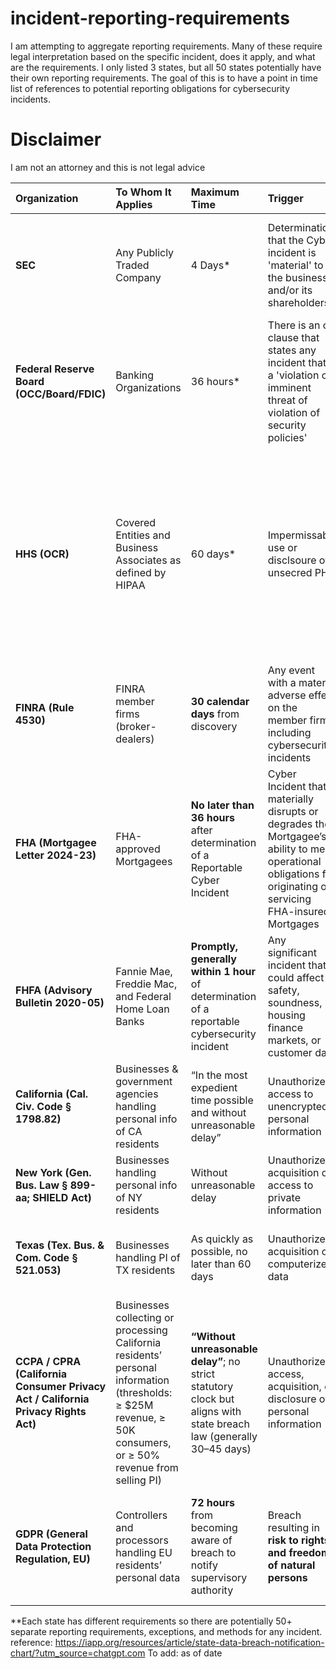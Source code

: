 # incident-reporting-requirements
I am attempting to aggregate reporting requirements. Many of these require legal interpretation based on the specific incident, does it apply, and what are the requirements. I only listed 3 states, but all 50 states potentially have their own reporting requirements.  The goal of this is to have a point in time list of references to potential reporting obligations for cybersecurity incidents.

# Disclaimer
I am not an attorney and this is not legal advice

|Organization|To Whom It Applies|Maximum Time|Trigger|Method of Disclosure|Penalties|Ref|Notes|
|:-----------|:-----------------|:-----------|:------|:-------------------|:--------|:--|:----|
|**SEC**|Any Publicly Traded Company|4 Days*|Determination that the Cyber incident is 'material' to the business and/or its shareholders|Publish a form 8-k, speicfically Item 1.05|Enforcement Action, but so far I cannot find anhy|[SEC publication](https://www.sec.gov/newsroom/speeches-statements/gerding-cybersecurity-incidents-05212024)|*The Attorney General may determine if the incident poses a risk to national security or public safety and notifies SEC in writing. If this is done, then the 4 days may be adjusted|
|**Federal Reserve Board (OCC/Board/FDIC)**|Banking Organizations|36 hours*|There is an or clause that states any incident that is a 'violation or imminent threat of violation of security policies'|Enforcement Action, but so far I cannot find anhy|Notification to Primary Federal Regulator|[Federal Reserve](https://www.federalreserve.gov/newsevents/pressreleases/files/bcreg20211118a1.pdf)|*This rule is overly broad in the definition of an incident and should be determined and codified in policy in collaboration with IR teams, Privacy, Legal, and Regulatory Relations teams|
|**HHS (OCR)**|Covered Entities and Business Associates as defined by HIPAA|60 days*|Impermissable use or disclsoure of unsecred PHI|Varies by target audience: Specified for Affected Individuals, HHS, prominant media outlets, and covered entities|This is based on the Penalty Tiers defined by OCR and can range from $141/violation to $2.1mm/violation with annual maximum penalties of $2.1mm. Additionally, each state's attorney general may levy fines, and there can be criminal liability|[Breach Notification Rule](https://www.hhs.gov/hipaa/for-professionals/breach-notification/index.html) [HIPAA Journal](https://www.hipaajournal.com/what-are-the-penalties-for-hipaa-violations-7096/)|60 days varies slightly by who has to be reported to, but generally speaking it is within 60 days of the breach rather than 60 days post investigation as other requirements allude to|
| **FINRA (Rule 4530)**                | FINRA member firms (broker-dealers)                  | **30 calendar days** from discovery                                                           | Any event with a material adverse effect on the member firm, including cybersecurity incidents                                                                 | Must be reported directly to FINRA via Rule 4530 reporting system                                                                                           | Civil fines up to **\$310,000 per violation**; suspension or expulsion from FINRA membership possible                           | [FINRA Rule 4530](https://www.finra.org/rules-guidance/rulebooks/finra-rules/4530)            | Also requires reporting of written customer complaints; firms may need to supplement reports as investigation progresses  |
| **FHA (Mortgagee Letter 2024-23)**   | FHA-approved Mortgagees                              | **No later than 36 hours** after determination of a Reportable Cyber Incident                 | Cyber Incident that materially disrupts or degrades the Mortgagee’s ability to meet operational obligations for originating or servicing FHA-insured Mortgages | Email to HUD’s FHA Resource Center at [answers@hud.gov](mailto:answers@hud.gov) and HUD’s Security Operations Center at [cirt@hud.gov](mailto:cirt@hud.gov) | Potential loss of FHA approval, civil monetary penalties, or indemnification requirements                                       | [Mortgagee Letter 2024-23](https://www.hud.gov/sites/dfiles/OCHCO/documents/2024-23hsgml.pdf) | Requires detailed documentation, including impact on PII, IT system architecture, and law enforcement notification status |
| **FHFA (Advisory Bulletin 2020-05)** | Fannie Mae, Freddie Mac, and Federal Home Loan Banks | **Promptly, generally within 1 hour** of determination of a reportable cybersecurity incident | Any significant incident that could affect safety, soundness, housing finance markets, or customer data                                                        | Direct reporting to FHFA supervisory office                                                                                                                 | Civil monetary penalties (12 U.S.C. § 4636); MRAs, consent orders, or leadership changes possible | [FHFA AB 2020-05](https://www.fhfa.gov/SupervisionRegulation/AdvisoryBulletins)               | Emphasizes real-time supervisory awareness; very strict compared to state laws                                            |
| **California (Cal. Civ. Code § 1798.82)**         | Businesses & government agencies handling personal info of CA residents | “In the most expedient time possible and without unreasonable delay” | Unauthorized access to unencrypted personal information   | Written notice, electronic, or substitute notice (if cost > \$250k, >500k affected, or insufficient contact info) | Civil penalties up to \$7,500 per violation (AG enforcement)                 | [CA Leg. Info](https://leginfo.legislature.ca.gov/faces/codes_displaySection.xhtml?sectionNum=1798.82&lawCode=CIV) | Must also notify CA Attorney General if >500 residents affected                           |
| **New York (Gen. Bus. Law § 899-aa; SHIELD Act)** | Businesses handling personal info of NY residents                       | Without unreasonable delay                                           | Unauthorized acquisition or access to private information | Written, electronic, telephone, or substitute notice                                                              | Civil penalties: up to \$250,000 total                                       | [NY Senate Bill S5575B](https://www.nysenate.gov/legislation/bills/2019/s5575)                                     | Expanded scope under SHIELD Act; notice to NY AG, Dept. of State, & State Police required |
| **Texas (Tex. Bus. & Com. Code § 521.053)**       | Businesses handling PI of TX residents                                  | As quickly as possible, no later than 60 days                        | Unauthorized acquisition of computerized data             | Written or electronic notice; must also notify TX AG if ≥250 residents affected                                   | Civil penalties up to \$100 per individual per day; max \$250,000 per breach | [Texas Statutes](https://statutes.capitol.texas.gov/Docs/BC/htm/BC.521.htm)                                        | Notice to AG must include nature of breach, number affected, and corrective actions       |
| **CCPA / CPRA (California Consumer Privacy Act / California Privacy Rights Act)** | Businesses collecting or processing California residents’ personal information (thresholds: ≥ \$25M revenue, ≥ 50K consumers, or ≥ 50% revenue from selling PI) | **“Without unreasonable delay”**; no strict statutory clock but aligns with state breach law (generally 30–45 days) | Unauthorized access, acquisition, or disclosure of personal information | Must notify affected consumers; for large-scale incidents, notify California Privacy Protection Agency (CPPA)                                   | Civil penalties up to **\$2,500 per violation**, **\$7,500 per intentional violation**; statutory damages \$100–\$750 per consumer for data breaches | [CCPA / CPRA Statute](https://oag.ca.gov/privacy/ccpa)   | Businesses must maintain **reasonable security measures**; encryption or redaction may reduce liability                                               |
| **GDPR (General Data Protection Regulation, EU)**                                 | Controllers and processors handling EU residents’ personal data                                                                                                 | **72 hours** from becoming aware of breach to notify supervisory authority                                          | Breach resulting in **risk to rights and freedoms of natural persons**  | Notify competent Data Protection Authority (DPA) electronically; if high risk to individuals, notify affected data subjects without undue delay | Fines up to **€20M or 4% of global annual turnover**, whichever is higher                                                                            | [GDPR Articles 33–34](https://gdpr-info.eu/art-33-gdpr/) | Exceptions if personal data is encrypted/pseudonymized or breach unlikely to result in risk; documentation of incidents required even if not reported |


**Each state has different requirements so there are potentially 50+ separate reporting requirements, exceptions, and methods for any incident. reference: https://iapp.org/resources/article/state-data-breach-notification-chart/?utm_source=chatgpt.com
To add: as of date
